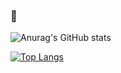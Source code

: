 ### 🐬

<!--
**shimizu-saffle/shimizu-saffle** is a ✨ _special_ ✨ repository because its `README.md` (this file) appears on your GitHub profile.

Here are some ideas to get you started:

- 🔭 I’m currently working on ...
- 🌱 I’m currently learning ...
- 👯 I’m looking to collaborate on ...
- 🤔 I’m looking for help with ...
- 💬 Ask me about ...
- 📫 How to reach me: ...
- 😄 Pronouns: ...
- ⚡ Fun fact: ...
-->

![Anurag's GitHub stats](https://github-readme-stats.vercel.app/api?username=shimizu-saffle&count_private=true&show_icons=true&theme=transparent)

[![Top Langs](https://github-readme-stats.vercel.app/api/top-langs/?username=shimizu-saffle&langs_count=10&layout=compact&theme=transparent)](https://github.com/anuraghazra/github-readme-stats)

